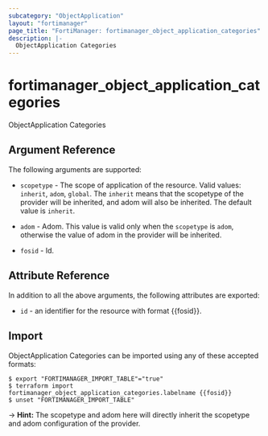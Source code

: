 ```yaml
---
subcategory: "ObjectApplication"
layout: "fortimanager"
page_title: "FortiManager: fortimanager_object_application_categories"
description: |-
  ObjectApplication Categories
---
```


# fortimanager_object_application_categories
ObjectApplication Categories

## Argument Reference


The following arguments are supported:

* `scopetype` - The scope of application of the resource. Valid values: `inherit`, `adom`, `global`. The `inherit` means that the scopetype of the provider will be inherited, and adom will also be inherited. The default value is `inherit`.
* `adom` - Adom. This value is valid only when the `scopetype` is `adom`, otherwise the value of adom in the provider will be inherited.

* `fosid` - Id.


## Attribute Reference

In addition to all the above arguments, the following attributes are exported:
* `id` - an identifier for the resource with format {{fosid}}.

## Import

ObjectApplication Categories can be imported using any of these accepted formats:
```
$ export "FORTIMANAGER_IMPORT_TABLE"="true"
$ terraform import fortimanager_object_application_categories.labelname {{fosid}}
$ unset "FORTIMANAGER_IMPORT_TABLE"
```
-> **Hint:** The scopetype and adom here will directly inherit the scopetype and adom configuration of the provider.
